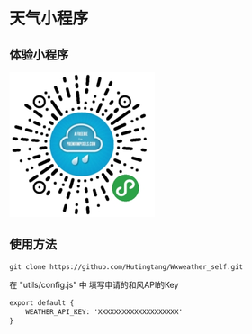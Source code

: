 # 天气小程序
## 体验小程序
![weather](./static/img/weather.jpg)
## 使用方法
```
git clone https://github.com/Hutingtang/Wxweather_self.git

```

在 "utils/config.js" 中 填写申请的和风API的Key
```
export default {
    WEATHER_API_KEY: 'XXXXXXXXXXXXXXXXXXXX'
}
```
